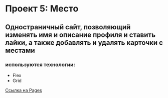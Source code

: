 # Проект 5: Место

## Одностраничный сайт, позволяющий изменять имя и описание профиля и ставить лайки, а также добавлять и удалять карточки с местами

### используются технологии:

* Flex
* Grid


[Ссылка на Pages](https://dmitry-filippov.github.io/mesto/)

